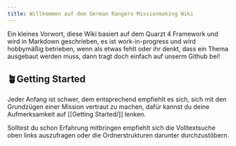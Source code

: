 ```yaml
---
title: Willkommen auf dem German Rangers Missionmaking Wiki
---
```

Ein kleines Vorwort, diese Wiki basiert auf dem Quarzt 4 Framework und wird in Markdown geschrieben, es ist work-in-progress und wird hobbymäßig betrieben, wenn als etwas fehlt oder ihr denkt, dass ein Thema ausgebaut werden muss, dann tragt doch einfach auf unserm Github bei!
## 🪴Getting Started

Jeder Anfang ist schwer, dem entsprechend empfiehlt es sich, sich mit den Grundzügen einer Mission vertraut zu machen, dafür kannst du deine Aufmerksamkeit auf [[Getting Started/]] lenken.

Solltest du schon Erfahrung mitbringen empfiehlt sich die Volltextsuche oben links auszufragen oder die Ordnerstrukturen darunter durchzustöbern.
